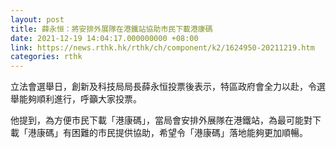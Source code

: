 ```yaml
---
layout: post
title: 薛永恒：將安排外展隊在港鐵站協助市民下載港康碼
date: 2021-12-19 14:04:17.000000000 +08:00
link: https://news.rthk.hk/rthk/ch/component/k2/1624950-20211219.htm
categories: rthk
---
```


立法會選舉日，創新及科技局局長薛永恒投票後表示，特區政府會全力以赴，令選舉能夠順利進行，呼籲大家投票。

他提到，為方便市民下載「港康碼」，當局會安排外展隊在港鐵站，為最可能對下載「港康碼」有困難的市民提供協助，希望令「港康碼」落地能夠更加順暢。
